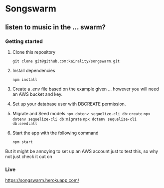 # Songswarm
## listen to music in the ... swarm?

### Getting started

1. Clone this repository

   `git clone git@github.com:kairality/songswarm.git`

2. Install dependencies

   `npm install`

3. Create a .env file based on the example given ... however you will need an AWS bucket and key.

4. Set up your database user with DBCREATE permission.

5. Migrate and Seed models
   `npx dotenv sequelize-cli db:create`
   `npx dotenv sequelize-cli db:migrate`
   `npx dotenv sequelize-cli db:seed:all`

6. Start the app with  the following command

   `npm start`

But it might be annoying to set up an AWS account just to test this, so why not just check it out on

### Live
https://songswarm.herokuapp.com/
